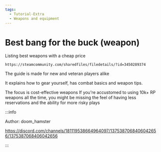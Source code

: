 ```yaml
---
tags:
  - Tutorial-Extra
  - Weapons and equipment
---
```


# Best bang for the buck (weapon)

Listing best weapons with a cheap price
```
https://steamcommunity.com/sharedfiles/filedetails/?id=3450289374
```

The guide is made for new and veteran players alike 

It explains how to gear yourself, has combat basics and weapon tips.

The focus is cost-effective weapons 
If you're accustomed to using 10k+ RP weapons all the time, you might be missing the feel of having less reservations and the ability for more risky plays 


:::info

Author: doom_hamster

https://discord.com/channels/181119538664964097/1375387068406042656/1375387068406042656

:::
